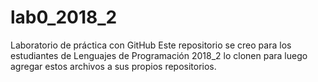# lab0_2018_2
Laboratorio de práctica con GitHub
Este repositorio se creo para los estudiantes de Lenguajes de Programación 2018_2 lo clonen para luego agregar estos archivos a sus propios repositorios.
